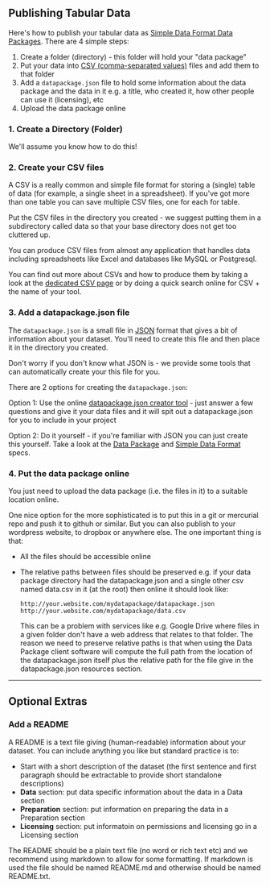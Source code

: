 ## Publishing Tabular Data

Here's how to publish your tabular data as [Simple Data Format Data
Packages][sdf]. There are 4 simple steps:

1. Create a folder (directory) - this folder will hold your "data package"
2. Put your data into [CSV (comma-separated values)][csv]
   files and add them to that folder
3. Add a `datapackage.json` file to hold some information about the data
   package and the data in it e.g. a title, who created it, how other people
   can use it (licensing), etc
4. Upload the data package online

[csv]: /standards/csv/

### 1. Create a Directory (Folder)

We'll assume you know how to do this!

### 2. Create your CSV files

A CSV is a really common and simple file format for storing a (single) table of
data (for example, a single sheet in a spreadsheet). If you've got more than
one table you can save multiple CSV files, one for each for table.

Put the CSV files in the directory you created - we suggest putting them in a
subdirectory called data so that your base directory does not get too cluttered
up.

You can produce CSV files from almost any application that handles data including
spreadsheets like Excel and databases like MySQL or Postgresql.

You can find out more about CSVs and how to produce them by taking a look at
the [dedicated CSV page][csv] or by doing a quick search online for CSV + the
name of your tool.

### 3. Add a datapackage.json file

The `datapackage.json` is a small file in [JSON][] format that gives a bit of
information about your dataset. You'll need to create this file and then place
it in the directory you created.

<div class="alert">
Don't worry if you don't know what JSON is - we provide some tools that can
automatically create your this file for you.
</div>

There are 2 options for creating the `datapackage.json`:

Option 1: Use the online [datapackage.json creator tool][creator] - just answer
a few questions and give it your data files and it will spit out a
datapackage.json for you to include in your project

Option 2: Do it yourself - if you're familiar with JSON you can just create
this yourself. Take a look at the [Data Package][dp] and [Simple Data
Format][sdf] specs.

[creator]: http://data.okfn.org/tools/create
[JSON]: http://en.wikipedia.org/wiki/JSON
[dp]: http://data.okfn.org/standards/data-package
[sdf]: http://data.okfn.org/standards/simple-data-format

### 4. Put the data package online

You just need to upload the data package (i.e. the files in it) to a suitable location online.

One nice option for the more sophisticated is to put this in a git or mercurial
repo and push it to githuh or similar. But you can also publish to your
wordpress website, to dropbox or anywhere else. The one important thing is that:

* All the files should be accessible online
* The relative paths between files should be preserved e.g. if your data
  package directory had the datapackage.json and a single other csv named
  data.csv in it (at the root) then online it should look like:

      http://your.website.com/mydatapackage/datapackage.json
      http://your.website.com/mydatapackage/data.csv
  
  This can be a problem with services like e.g. Google Drive where files in a
  given folder don't have a web address that relates to that folder. The reason
  we need to preserve relative paths is that when using the Data Package client
  software will compute the full path from the location of the datapackage.json
  itself plus the relative path for the file give in the datapackage.json
  resources section.

----

## Optional Extras

### Add a README

A README is a text file giving (human-readable) information about your dataset.
You can include anything you like but standard practice is to:

* Start with a short description of the dataset (the first sentence and first
  paragraph should be extractable to provide short standalone descriptions)
* **Data** section: put data specific information about the data in a Data
  section 
* **Preparation** section: put information on preparing the data in a
  Preparation section
* **Licensing** section: put informatoin on permissions and licensing go in a
  Licensing section

The README should be a plain text file (no word or rich text etc) and we
recommend using markdown to allow for some formatting. If markdown is used the
file should be named README.md and otherwise should be named README.txt.

